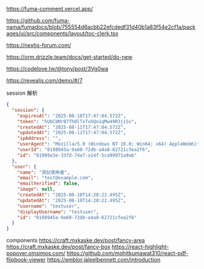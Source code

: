 https://fuma-comment.vercel.app/

https://github.com/fuma-nama/fumadocs/blob/755554d6acbb22efcdedf31d40b1a83f54e2cf1a/packages/ui/src/components/layout/toc-clerk.tsx

https://nextjs-forum.com/

https://orm.drizzle.team/docs/get-started/do-new

https://codelove.tw/@tony/post/3Vg0wa

https://revealjs.com/demo/#/7

session 解析

```json
{
  "session": {
    "expiresAt": "2025-08-18T17:47:04.572Z",
    "token": "hUbCbMrB7fhOlTxTxhQo1qMw49R3jiSv",
    "createdAt": "2025-08-11T17:47:04.572Z",
    "updatedAt": "2025-08-11T17:47:04.572Z",
    "ipAddress": "",
    "userAgent": "Mozilla/5.0 (Windows NT 10.0; Win64; x64) AppleWebKit/537.36 (KHTML, like Gecko) Chrome/139.0.0.0 Safari/537.36 Edg/139.0.0.0",
    "userId": "0198945a-9a60-72db-a4a8-62721cfea2f6",
    "id": "01989a3e-33fd-74a7-a14f-5ca99971a9ab"
  },
  "user": {
    "name": "測試使用者",
    "email": "test@example.com",
    "emailVerified": false,
    "image": null,
    "createdAt": "2025-08-10T14:20:22.495Z",
    "updatedAt": "2025-08-10T14:20:22.495Z",
    "username": "testuser",
    "displayUsername": "testuser",
    "id": "0198945a-9a60-72db-a4a8-62721cfea2f6"
  }
}
```

components
https://craft.mxkaske.dev/post/fancy-area
https://craft.mxkaske.dev/post/fancy-box
https://react-highlight-popover.omsimos.com/
https://github.com/mohitkumawat310/react-pdf-flipbook-viewer
https://emblor.jaleelbennett.com/introduction
